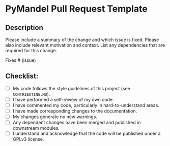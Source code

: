 # PyMandel Pull Request Template

## Description

Please include a summary of the change and which issue is fixed. Please also include relevant motivation and context. List any dependencies that are required for this change.

Fixes # (issue)

## Checklist:

- [ ] My code follows the style guidelines of this project (see `CONTRIBUTING.MD`).
- [ ] I have performed a self-review of my own code.
- [ ] I have commented my code, particularly in hard-to-understand areas.
- [ ] I have made corresponding changes to the documentation.
- [ ] My changes generate no new warnings.
- [ ] Any dependent changes have been merged and published in downstream modules.
- [ ] I understand and acknowledge that the code will be published under a GPLv3 license.
